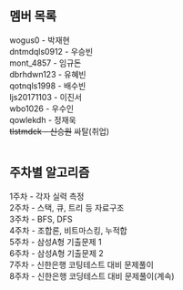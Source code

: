 ## 멤버 목록

wogus0 - 박재현
<br/>
dntmdqls0912 - 우승빈
<br/>
mont_4857 - 임규돈
<br/>
dbrhdwn123 - 유혜빈
<br/>
qotnqls1998 - 배수빈
<br/>
ljs20171103 - 이진서
<br/>
wbo1026 - 우수인
<br/>
qowlekdh - 정재욱
<br/>
~~tlstmdck - 신승원~~ 싸탈(취업)
<br/>
<br/>
## 주차별 알고리즘
1주차 - 각자 실력 측정
<br/>
2주차 - 스택, 큐, 트리 등 자료구조
<br/>
3주차 - BFS, DFS
<br/>
4주차 - 조합론, 비트마스킹, 누적합
<br/>
5주차 - 삼성A형 기출문제 1
<br/>
6주차 - 삼성A형 기출문제 2
<br/>
7주차 - 신한은행 코팅테스트 대비 문제풀이
<br/>
8주차 - 신한은행 코딩테스트 대비 문제풀이(계속)
<br/>

